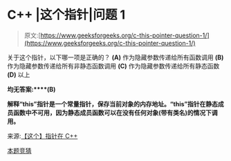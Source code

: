 # C++ |这个指针|问题 1

> 原文:[https://www.geeksforgeeks.org/c-this-pointer-question-1/](https://www.geeksforgeeks.org/c-this-pointer-question-1/)

关于这个指针，以下哪一项是正确的？
**(A)** 作为隐藏参数传递给所有函数调用
**(B)** 作为隐藏参数传递给所有非静态函数调用
**(C)** 作为隐藏参数传递给所有静态函数
**(D)** 以上

**均无答案:****(B)**

**解释“this”指针是一个常量指针，保存当前对象的内存地址。“this”指针在静态成员函数中不可用，因为静态成员函数可以在没有任何对象(带有类名)的情况下调用。**

来源:[【这个】指针在 C++](https://www.geeksforgeeks.org/this-pointer-in-c/)

[本题竞猜](https://www.geeksforgeeks.org/quiz-corner-gq/)